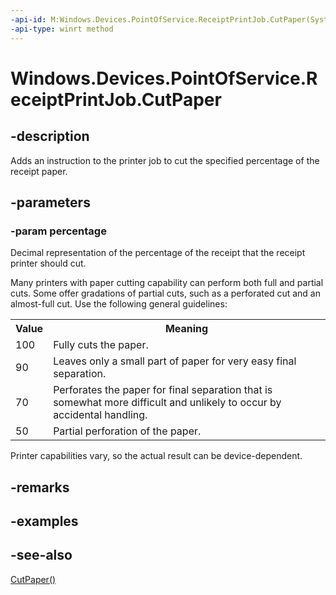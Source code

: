----api-id: M:Windows.Devices.PointOfService.ReceiptPrintJob.CutPaper(System.Double)
-api-type: winrt method
---<!-- Method syntaxpublic void CutPaper(System.Double percentage)--># Windows.Devices.PointOfService.ReceiptPrintJob.CutPaper## -descriptionAdds an instruction to the printer job to cut the specified percentage of the receipt paper.## -parameters### -param percentageDecimal representation of the percentage of the receipt that the receipt printer should cut.Many printers with paper cutting capability can perform both full and partial cuts. Some offer gradations of partial cuts, such as a perforated cut and an almost-full cut. Use the following general guidelines:<table>   <tr><th>Value</th><th>Meaning</th></tr>   <tr><td>100</td><td>Fully cuts the paper.</td></tr>   <tr><td>90</td><td>Leaves only a small part of paper for very easy final separation.</td></tr>   <tr><td>70</td><td>Perforates the paper for final separation that is somewhat more difficult and unlikely to occur by accidental handling.</td></tr>   <tr><td>50</td><td>Partial perforation of the paper.</td></tr></table>Printer capabilities vary, so the actual result can be device-dependent.## -remarks## -examples## -see-also[CutPaper()](receiptprintjob_cutpaper_1725234121.md)